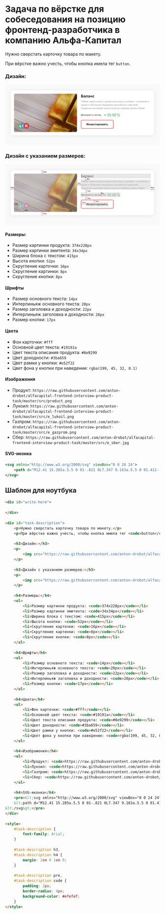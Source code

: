 # Задача по вёрстке для собеседования на позицию фронтенд-разработчика в компанию Альфа-Капитал

Нужно сверстать карточку товара по макету.

При вёрстке важно учесть, чтобы кнопка имела тег `button`.

### Дизайн:

![Дизайн](https://raw.githubusercontent.com/anton-drobot/alfacapital-frontend-interview-product-task/master/design.png)

### Дизайн с указанием размеров:

![Дизайн с указанием размеров](https://raw.githubusercontent.com/anton-drobot/alfacapital-frontend-interview-product-task/master/design_sizes.png)

#### Размеры:

- Размер картинки продукта: `374x228px`
- Размер картинки эмитента: `34x34px`
- Ширина блока с текстом: `415px`
- Высота кнопки: `52px`
- Скругление карточки: `16px`
- Скругление картинки: `8px`
- Скругление кнопки: `8px`

#### Шрифты

- Размер основного текста: `14px`
- Интерлиньяж основного текста: `20px`
- Размер заголовка и доходности: `22px`
- Интерлиньяж заголовка и доходности: `28px`
- Размер кнопки: `17px`

#### Цвета

- Фон карточки: `#fff`
- Основной цвет текста: `#19191a`
- Цвет текста описания продукта: `#8e9299`
- Цвет доходности: `#3ba659`
- Цвет рамки у кнопки: `#e52f22`
- Цвет фона у кнопки при наведении: `rgba(199, 45, 32, 0.1)`

#### Изображения

- Продукт: `https://raw.githubusercontent.com/anton-drobot/alfacapital-frontend-interview-product-task/master/src/product.png`
- Лукоил: `https://raw.githubusercontent.com/anton-drobot/alfacapital-frontend-interview-product-task/master/src/e_lukoil.png`
- Газпром: `https://raw.githubusercontent.com/anton-drobot/alfacapital-frontend-interview-product-task/master/src/e_gazprom.png`
- Сбер: `https://raw.githubusercontent.com/anton-drobot/alfacapital-frontend-interview-product-task/master/src/e_sber.jpg`

#### SVG-иконка

```svg
<svg xmlns="http://www.w3.org/2000/svg" viewBox="0 0 24 24">
    <path d="M12.41 15.285a.5.5 0 01-.821 0L7.347 9.163a.5.5 0 01.411-.785h8.483a.5.5 0 01.411.785l-4.241 6.122z"/>
</svg>
```

## Шаблон для ноутбука

```html
<div id="write-here">

</div>

<div id="task-description">
    <p>Нужно сверстать карточку товара по макету.</p>
    <p>При вёрстке важно учесть, чтобы кнопка имела тег <code>button</code>.</p>

    <h3>Дизайн:</h3>
    <p>
        <img src="https://raw.githubusercontent.com/anton-drobot/alfacapital-frontend-interview-product-task/master/design.png">
    </p>

    <h3>Дизайн с указанием размеров:</h3>
    <p>
        <img src="https://raw.githubusercontent.com/anton-drobot/alfacapital-frontend-interview-product-task/master/design_sizes.png">
    </p>

    <h4>Размеры:</h4>
    <ul>
        <li>Размер картинки продукта: <code>374x228px</code></li>
        <li>Размер картинки эмитента: <code>34x34px</code></li>
        <li>Ширина блока с текстом: <code>415px</code></li>
        <li>Высота кнопки: <code>52px</code></li>
        <li>Скругление карточки: <code>16px</code></li>
        <li>Скругление картинки: <code>8px</code></li>
        <li>Скругление кнопки: <code>8px</code></li>
    </ul>

    <h4>Шрифты</h4>
    <ul>
        <li>Размер основного текста: <code>14px</code></li>
        <li>Интерлиньяж основного текста: <code>20px</code></li>
        <li>Размер заголовка и доходности: <code>22px</code></li>
        <li>Интерлиньяж заголовка и доходности: <code>28px</code></li>
        <li>Размер кнопки: <code>17px</code></li>
    </ul>

    <h4>Цвета</h4>
    <ul>
        <li>Фон карточки: <code>#fff</code></li>
        <li>Основной цвет текста: <code>#19191a</code></li>
        <li>Цвет текста описания продукта: <code>#8e9299</code></li>
        <li>Цвет доходности: <code>#3ba659</code></li>
        <li>Цвет рамки у кнопки: <code>#e52f22</code></li>
        <li>Цвет фона у кнопки при наведении: <code>rgba(199, 45, 32, 0.1)</code></li>
    </ul>

    <h4>Изображения</h4>
    <ul>
        <li>Продукт: <code>https://raw.githubusercontent.com/anton-drobot/alfacapital-frontend-interview-product-task/master/src/product.png</code></li>
        <li>Лукоил: <code>https://raw.githubusercontent.com/anton-drobot/alfacapital-frontend-interview-product-task/master/src/e_lukoil.png</code></li>
        <li>Газпром: <code>https://raw.githubusercontent.com/anton-drobot/alfacapital-frontend-interview-product-task/master/src/e_gazprom.png</code></li>
        <li>Сбер: <code>https://raw.githubusercontent.com/anton-drobot/alfacapital-frontend-interview-product-task/master/src/e_sber.jpg</code></li>
    </ul>

    <h4>SVG-иконка</h4>
    <pre>&lt;svg xmlns="http://www.w3.org/2000/svg" viewBox="0 0 24 24"&gt;
    &lt;path d="M12.41 15.285a.5.5 0 01-.821 0L7.347 9.163a.5.5 0 01.411-.785h8.483a.5.5 0 01.411.785l-4.241 6.122z"/&gt;
&lt;/svg&gt;</pre>
</div>

<style>
    #task-description {
        font-family: Arial;
    }

    #task-description h3,
    #task-description h4 {
        margin: 2em 0 1em 0;
    }

    #task-description pre,
    #task-description code {
        padding: 2px;
        border-radius: 4px;
        background-color: #efefef;
    }
</style>
```
